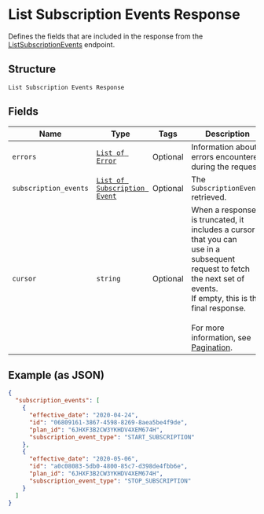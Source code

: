 
# List Subscription Events Response

Defines the fields that are included in the response from the
[ListSubscriptionEvents](/doc/api/subscriptions.md#list-subscription-events)
endpoint.

## Structure

`List Subscription Events Response`

## Fields

| Name | Type | Tags | Description |
|  --- | --- | --- | --- |
| `errors` | [`List of Error`](/doc/models/error.md) | Optional | Information about errors encountered during the request. |
| `subscription_events` | [`List of Subscription Event`](/doc/models/subscription-event.md) | Optional | The `SubscriptionEvents` retrieved. |
| `cursor` | `string` | Optional | When a response is truncated, it includes a cursor that you can<br>use in a subsequent request to fetch the next set of events.<br>If empty, this is the final response.<br><br>For more information, see [Pagination](https://developer.squareup.com/docs/working-with-apis/pagination). |

## Example (as JSON)

```json
{
  "subscription_events": [
    {
      "effective_date": "2020-04-24",
      "id": "06809161-3867-4598-8269-8aea5be4f9de",
      "plan_id": "6JHXF3B2CW3YKHDV4XEM674H",
      "subscription_event_type": "START_SUBSCRIPTION"
    },
    {
      "effective_date": "2020-05-06",
      "id": "a0c08083-5db0-4800-85c7-d398de4fbb6e",
      "plan_id": "6JHXF3B2CW3YKHDV4XEM674H",
      "subscription_event_type": "STOP_SUBSCRIPTION"
    }
  ]
}
```

